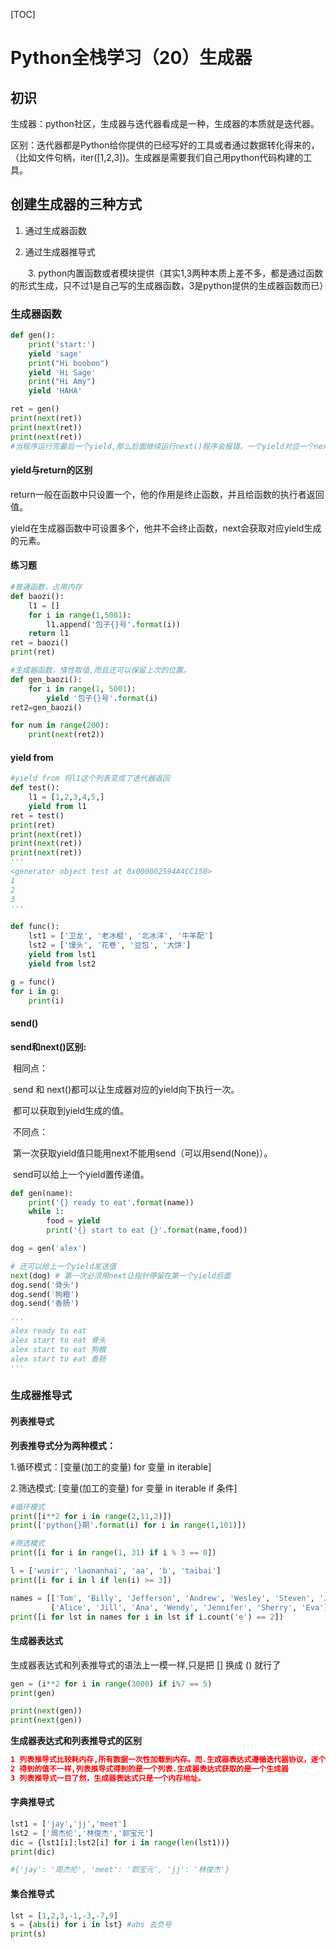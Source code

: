 [TOC]

# Python全栈学习（20）生成器

## 初识

生成器：python社区，生成器与迭代器看成是一种，生成器的本质就是迭代器。

区别：迭代器都是Python给你提供的已经写好的工具或者通过数据转化得来的，（比如文件句柄，iter([1,2,3])。生成器是需要我们自己用python代码构建的工具。

## 创建生成器的三种方式

1. 通过生成器函数

2. 通过生成器推导式

　　3. python内置函数或者模块提供（其实1,3两种本质上差不多，都是通过函数的形式生成，只不过1是自己写的生成器函数，3是python提供的生成器函数而已）

### 生成器函数

```python
def gen():
    print('start:')
    yield 'sage'
    print("Hi booboo")
    yield 'Hi Sage'
    print("Hi Amy")
    yield 'HAHA'

ret = gen()
print(next(ret))
print(next(ret))
print(next(ret))
#当程序运行完最后一个yield,那么后面继续运行next()程序会报错，一个yield对应一个next，next超过yield数量，就会报错，与迭代器一样。
```

#### yield与return的区别

​    return一般在函数中只设置一个，他的作用是终止函数，并且给函数的执行者返回值。

​    yield在生成器函数中可设置多个，他并不会终止函数，next会获取对应yield生成的元素。

#### 练习题

```python
#普通函数，占用内存
def baozi():
    l1 = []
    for i in range(1,5001):
        l1.append('包子{}号'.format(i))
    return l1
ret = baozi()
print(ret)

#生成器函数，惰性取值,而且还可以保留上次的位置。
def gen_baozi():
    for i in range(1, 5001):
        yield '包子{}号'.format(i)
ret2=gen_baozi()

for num in range(200):
    print(next(ret2))
```

#### yield from

```python
#yield from 将l1这个列表变成了迭代器返回
def test():
    l1 = [1,2,3,4,5,]
    yield from l1 
ret = test()
print(ret)
print(next(ret))
print(next(ret))
print(next(ret))
'''
<generator object test at 0x000002594A4CC150>
1
2
3
'''

def func():
    lst1 = ['卫龙', '老冰棍', '北冰洋', '牛羊配']
    lst2 = ['馒头', '花卷', '豆包', '大饼']
    yield from lst1
    yield from lst2

g = func()
for i in g:
    print(i)
```

#### send()

**send和next()区别:**

​    相同点：

​      send 和 next()都可以让生成器对应的yield向下执行一次。

​      都可以获取到yield生成的值。

​    不同点：

​      第一次获取yield值只能用next不能用send（可以用send(None)）。

​      send可以给上一个yield置传递值。

```python
def gen(name):
    print('{} ready to eat'.format(name))
    while 1:
        food = yield
        print('{} start to eat {}'.format(name,food))

dog = gen('alex')

# 还可以给上一个yield发送值
next(dog) # 第一次必须用next让指针停留在第一个yield后面
dog.send('骨头')
dog.send('狗粮')
dog.send('香肠')

'''
alex ready to eat
alex start to eat 骨头
alex start to eat 狗粮
alex start to eat 香肠
'''
```

### 生成器推导式

#### 列表推导式

**列表推导式分为两种模式：**

  1.循环模式：[变量(加工的变量) for 变量 in iterable]

  2.筛选模式: [变量(加工的变量) for 变量 in iterable if 条件]

```python
#循环模式
print([i**2 for i in range(2,11,2)])
print(['python{}期'.format(i) for i in range(1,101)])

#筛选模式
print([i for i in range(1, 31) if i % 3 == 0])

l = ['wusir', 'laonanhai', 'aa', 'b', 'taibai']
print([i for i in l if len(i) >= 3])

names = [['Tom', 'Billy', 'Jefferson', 'Andrew', 'Wesley', 'Steven', 'Joe'],
         ['Alice', 'Jill', 'Ana', 'Wendy', 'Jennifer', 'Sherry', 'Eva']]
print([i for lst in names for i in lst if i.count('e') == 2])
```

#### 生成器表达式

生成器表达式和列表推导式的语法上一模一样,只是把 [] 换成 () 就行了

```python
gen = (i**2 for i in range(3000) if i%7 == 5)
print(gen)

print(next(gen))
print(next(gen))
```

**生成器表达式和列表推导式的区别**

```json
1 列表推导式比较耗内存,所有数据一次性加载到内存。而.生成器表达式遵循迭代器协议，逐个产生元素。
2 得到的值不一样,列表推导式得到的是一个列表.生成器表达式获取的是一个生成器
3 列表推导式一目了然，生成器表达式只是一个内存地址。
```

#### 字典推导式

```python
lst1 = ['jay','jj','meet']
lst2 = ['周杰伦','林俊杰','郭宝元']
dic = {lst1[i]:lst2[i] for i in range(len(lst1))}
print(dic)

#{'jay': '周杰伦', 'meet': '郭宝元', 'jj': '林俊杰'}
```

#### 集合推导式

```python
lst = [1,2,3,-1,-3,-7,9]
s = {abs(i) for i in lst} #abs 去负号
print(s)
```

